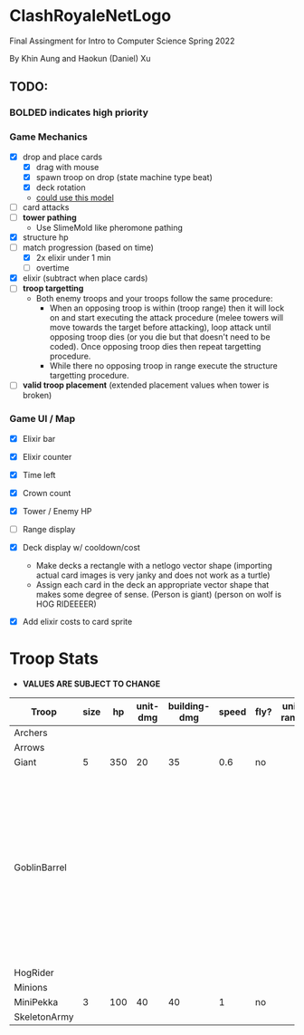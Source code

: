 # ClashRoyaleNetLogo
Final Assingment for Intro to Computer Science Spring 2022

By Khin Aung and Haokun (Daniel) Xu

## TODO:

### BOLDED indicates high priority

### Game Mechanics
- [x] drop and place cards
    - [x] drag with mouse
    - [x] spawn troop on drop (state machine type beat)
    - [x] deck rotation
    - [could use this model](http://www.netlogoweb.org/launch#http://ccl.northwestern.edu/netlogo/models/models/Code%20Examples/Mouse%20Drag%20Multiple%20Example.nlogo)
- [ ] card attacks
- [ ] **tower pathing**
    - Use SlimeMold like pheromone pathing
- [x] structure hp
- [ ] match progression (based on time)
    - [x] 2x elixir under 1 min
    - [ ] overtime
- [x] elixir (subtract when place cards)
- [ ] **troop targetting**
    - Both enemy troops and your troops follow the same procedure: 
        - When an opposing troop is within (troop range) then it will lock on and start executing the
        attack procedure (melee towers will move towards the target before attacking), loop attack until opposing troop dies (or you die but that doesn't need to be coded). Once opposing troop dies then repeat targetting procedure. 
        - While there no opposing troop in range execute the structure targetting procedure.
- [ ] **valid troop placement** (extended placement values when tower is broken)

### Game UI / Map
- [x] Elixir bar
- [x] Elixir counter
- [x] Time left
- [x] Crown count
- [x] Tower / Enemy HP
- [ ] Range display
- [x] Deck display w/ cooldown/cost
    - Make decks a rectangle with a netlogo vector shape (importing actual card images is very janky and does not work as a turtle)
    - Assign each card in the deck an appropriate vector shape that makes some degree of sense. (Person is giant) (person on wolf is HOG RIDEEEER)
- [x] Add elixir costs to card sprite


# Troop Stats
- **VALUES ARE SUBJECT TO CHANGE**

| Troop        | size | hp  | unit-dmg | building-dmg | speed | fly? | unit-range | attack-type                                                                                                          |
|--------------|------|-----|----------|--------------|-------|------|------------|----------------------------------------------------------------------------------------------------------------------|
| Archers      |      |     |          |              |       |      |            | ranged                                                                                                               |
| Arrows       |      |     |          |              |       |      |            | spell                                                                                                                |
| Giant        | 5    | 350 | 20       | 35           | 0.6   | no   |            | melee                                                                                                                |
| GoblinBarrel |      |     |          |              |       |      |            | melee (not a spell bc we will just make it spawn a sprite of the thing getting thrown but in the end it spawns gobs) |
| HogRider     |      |     |          |              |       |      |            |                                                                                                                      |
| Minions      |      |     |          |              |       |      |            |                                                                                                                      |
| MiniPekka    | 3    | 100 | 40       | 40           | 1     | no   |            | melee                                                                                                                |
| SkeletonArmy |      |     |          |              |       |      |            |                                                                                                                      |
